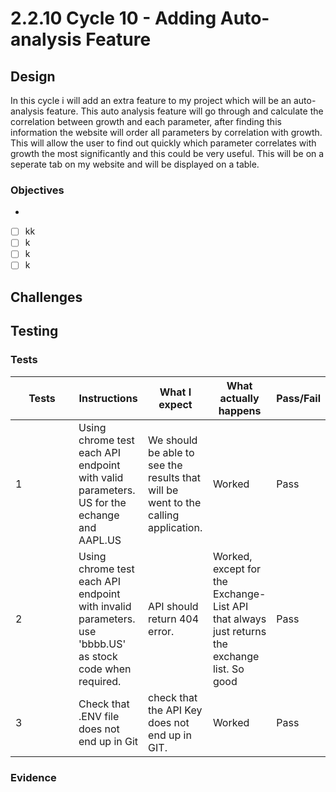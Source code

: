 # 2.2.10 Cycle 10 - Adding Auto-analysis Feature

## Design

In this cycle i will add an extra feature to my project which will be an auto-analysis feature. This auto analysis feature will go through and calculate the correlation between growth and each parameter, after finding this information the website will order all parameters by correlation with growth. This will allow the user to find out quickly which parameter correlates with growth the most significantly and this could be very useful. This will be on a seperate tab on my website and will be displayed on a table.





### Objectives

*
* [ ] kk
* [ ] k
* [ ] k
* [ ] k

####



## Challenges



## Testing



### Tests

<table><thead><tr><th width="85">Tests</th><th>Instructions</th><th>What I expect</th><th>What actually happens</th><th>Pass/Fail</th></tr></thead><tbody><tr><td>1</td><td>Using chrome test  each API endpoint  with valid parameters. US for the echange and AAPL.US</td><td>We should be able to see the results that will be went to the calling application.</td><td>Worked</td><td>Pass</td></tr><tr><td>2</td><td>Using chrome test each API endpoint with invalid parameters. use 'bbbb.US' as stock code when required.</td><td>API should return 404 error.</td><td>Worked, except for the Exchange-List API that always just returns the exchange list. So good</td><td>Pass</td></tr><tr><td>3</td><td>Check that .ENV file does not end up in Git</td><td>check that the API Key does not end up in GIT.</td><td>Worked</td><td>Pass</td></tr></tbody></table>

### Evidence

